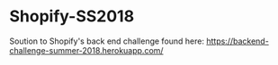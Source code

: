 # Shopify-SS2018

Soution to Shopify's back end challenge found here: https://backend-challenge-summer-2018.herokuapp.com/
